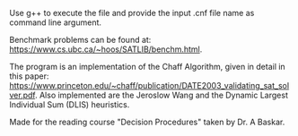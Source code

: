 Use g++ to execute the file and provide the input .cnf file name as command line argument.

Benchmark problems can be found at: https://www.cs.ubc.ca/~hoos/SATLIB/benchm.html.

The program is an implementation of the Chaff Algorithm, given in detail in this paper: https://www.princeton.edu/~chaff/publication/DATE2003_validating_sat_solver.pdf.
Also implemented are the Jeroslow Wang and the Dynamic Largest Individual Sum (DLIS) heuristics.

Made for the reading course "Decision Procedures" taken by Dr. A Baskar.

